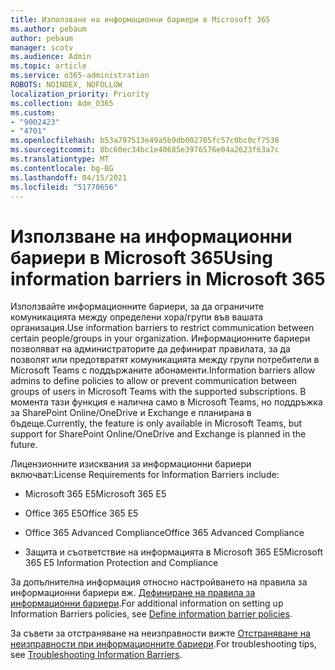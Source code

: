 ```yaml
---
title: Използване на информационни бариери в Microsoft 365
ms.author: pebaum
author: pebaum
manager: scotv
ms.audience: Admin
ms.topic: article
ms.service: o365-administration
ROBOTS: NOINDEX, NOFOLLOW
localization_priority: Priority
ms.collection: Adm_O365
ms.custom:
- "9002423"
- "4701"
ms.openlocfilehash: b53a797513e49a5b9db002705fc57c0bc0cf7538
ms.sourcegitcommit: 8bc60ec34bc1e40685e3976576e04a2623f63a7c
ms.translationtype: MT
ms.contentlocale: bg-BG
ms.lasthandoff: 04/15/2021
ms.locfileid: "51770656"
---
```

# <a name="using-information-barriers-in-microsoft-365"></a><span data-ttu-id="79c4d-102">Използване на информационни бариери в Microsoft 365</span><span class="sxs-lookup"><span data-stu-id="79c4d-102">Using information barriers in Microsoft 365</span></span>

<span data-ttu-id="79c4d-103">Използвайте информационните бариери, за да ограничите комуникацията между определени хора/групи във вашата организация.</span><span class="sxs-lookup"><span data-stu-id="79c4d-103">Use information barriers to restrict communication between certain people/groups in your organization.</span></span> <span data-ttu-id="79c4d-104">Информационните бариери позволяват на администраторите да дефинират правилата, за да позволят или предотвратят комуникацията между групи потребители в Microsoft Teams с поддържаните абонаменти.</span><span class="sxs-lookup"><span data-stu-id="79c4d-104">Information barriers allow admins to define policies to allow or prevent communication between groups of users in Microsoft Teams with the supported subscriptions.</span></span>  <span data-ttu-id="79c4d-105">В момента тази функция е налична само в Microsoft Teams, но поддръжка за SharePoint Online/OneDrive и Exchange е планирана в бъдеще.</span><span class="sxs-lookup"><span data-stu-id="79c4d-105">Currently, the feature is only available in Microsoft Teams, but support for SharePoint Online/OneDrive and Exchange is planned in the future.</span></span>

<span data-ttu-id="79c4d-106">Лицензионните изисквания за информационни бариери включват:</span><span class="sxs-lookup"><span data-stu-id="79c4d-106">License Requirements for Information Barriers include:</span></span>

- <span data-ttu-id="79c4d-107">Microsoft 365 E5</span><span class="sxs-lookup"><span data-stu-id="79c4d-107">Microsoft 365 E5</span></span>

- <span data-ttu-id="79c4d-108">Office 365 E5</span><span class="sxs-lookup"><span data-stu-id="79c4d-108">Office 365 E5</span></span>

- <span data-ttu-id="79c4d-109">Office 365 Advanced Compliance</span><span class="sxs-lookup"><span data-stu-id="79c4d-109">Office 365 Advanced Compliance</span></span>

- <span data-ttu-id="79c4d-110">Защита и съответствие на информацията в Microsoft 365 E5</span><span class="sxs-lookup"><span data-stu-id="79c4d-110">Microsoft 365 E5 Information Protection and Compliance</span></span>

<span data-ttu-id="79c4d-111">За допълнителна информация относно настройването на правила за информационни бариери вж. [Дефиниране на правила за информационни бариери](https://docs.microsoft.com/microsoft-365/compliance/information-barriers-policies).</span><span class="sxs-lookup"><span data-stu-id="79c4d-111">For additional information on setting up Information Barriers policies, see [Define information barrier policies](https://docs.microsoft.com/microsoft-365/compliance/information-barriers-policies).</span></span>

<span data-ttu-id="79c4d-112">За съвети за отстраняване на неизправности вижте [Отстраняване на неизправности при информационните бариери](https://docs.microsoft.com/microsoft-365/compliance/information-barriers-troubleshooting).</span><span class="sxs-lookup"><span data-stu-id="79c4d-112">For troubleshooting tips, see [Troubleshooting Information Barriers](https://docs.microsoft.com/microsoft-365/compliance/information-barriers-troubleshooting).</span></span>
